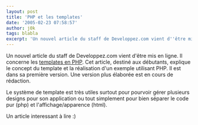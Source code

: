 ```yaml
---
layout: post
title: 'PHP et les templates'
date: '2005-02-23 07:58:57'
author: j0k
tags: blabla
excerpt: 'Un nouvel article du staff de Developpez.com vient d''être mis en ligne.   Il concerne les [templates en PHP](http://christophe.developpez.com/php/templates/).   )   Cet article, destiné aux débutants, explique le concept du template et la réalisation d''un exemple utilisant PHP.   Il est dans sa première version. Une version plus élaborée est      ...'
---
```


Un nouvel article du staff de Developpez.com vient d'être mis en ligne.   Il concerne les [templates en PHP](http://christophe.developpez.com/php/templates/).      Cet article, destiné aux débutants, explique le concept du template et la réalisation d'un exemple utilisant PHP.   Il est dans sa première version. Une version plus élaborée est en cours de rédaction.

Le système de template est très utiles surtout pour pourvoir gérer plusieurs designs pour son application ou tout simplement pour bien séparer le code pur (php) et l'affichage/apparence (html).

Un article interessant à lire :)
